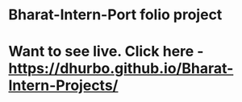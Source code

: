 # Bharat-Intern-Port folio project
# Want to see live. Click here -  https://dhurbo.github.io/Bharat-Intern-Projects/
